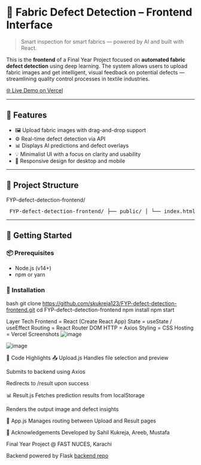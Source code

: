 # 🧵 Fabric Defect Detection – Frontend Interface

> Smart inspection for smart fabrics — powered by AI and built with React.

This is the **frontend** of a Final Year Project focused on **automated fabric defect detection** using deep learning. The system allows users to upload fabric images and get intelligent, visual feedback on potential defects — streamlining quality control processes in textile industries.

[🌐 Live Demo on Vercel](https://fyp-defect-detection.vercel.app)

---

## 📸 Features

- 🖼️ Upload fabric images with drag-and-drop support
- ⚙️ Real-time defect detection via API
- 📊 Displays AI predictions and defect overlays
- 💡 Minimalist UI with a focus on clarity and usability
- 📱 Responsive design for desktop and mobile

---

## 📂 Project Structure

FYP-defect-detection-frontend/
<pre> FYP-defect-detection-frontend/ ├── public/ │ └── index.html ├── src/ │ ├── components/ │ │ ├── Upload.js # Image upload and API integration │ │ ├── Result.js # Displays detection results │ │ └── Navbar.js # App navbar │ ├── App.js # Routing setup │ ├── App.css # Global styles │ └── index.js # Entry point ├── package.json └── README.md </pre>



---

## 🚀 Getting Started

### 📦 Prerequisites

- Node.js (v14+)
- npm or yarn

### 🔧 Installation

bash
git clone https://github.com/skukreja123/FYP-defect-detection-frontend.git
cd FYP-defect-detection-frontend
npm install
npm start

Layer	Tech
  Frontend	= React (Create React App)
  State	 = useState / useEffect
  Routing	 = React Router DOM
  HTTP	 = Axios
  Styling	 = CSS
  Hosting	 = Vercel
Screenshots
![image](https://github.com/user-attachments/assets/80f7deae-a0c8-436d-9266-8041405bf013)

![image](https://github.com/user-attachments/assets/b7fc8cc0-f16b-4369-948c-f85e9da94019)


🧠 Code Highlights
📤 Upload.js
  Handles file selection and preview
  
  Submits to backend using Axios
  
  Redirects to /result upon success

📊 Result.js
  Fetches prediction results from localStorage
  
  Renders the output image and defect insights

🔗 App.js
  Manages routing between Upload and Result pages

🙌 Acknowledgements
Developed by Sahil Kukreja, Areeb, Mustafa

Final Year Project @ FAST NUCES, Karachi

Backend powered by Flask [backend repo](https://github.com/skukreja123/FYP-defect-dection-backend)

